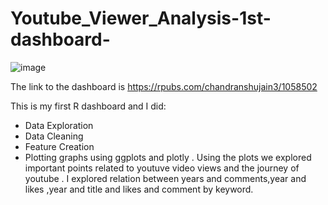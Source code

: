 # Youtube_Viewer_Analysis-1st-dashboard-

![image](https://github.com/chandranshuanalyst/Youtube_Viewer_Analysis-1st-dashboard-/assets/91171166/168096fb-3825-4b43-8c10-ef5995081002)

The link to the dashboard is https://rpubs.com/chandranshujain3/1058502

This is my first R dashboard and I did:
* Data Exploration
* Data Cleaning
* Feature Creation
* Plotting graphs using ggplots and plotly .
Using the plots we explored important points related to youtuve video views and the journey of youtube .
I explored relation between years and comments,year and likes ,year and title and likes and comment by keyword.
